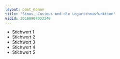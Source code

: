 ```yaml
---
layout: post_nonav
title: "Sinus, Cosinus und die Logarithmusfunktion"
vidid: 20160904033249
---
```

- Stichwort 1
- Stichwort 2
- Stichwort 3
- Stichwort 4
- Stichwort 5
